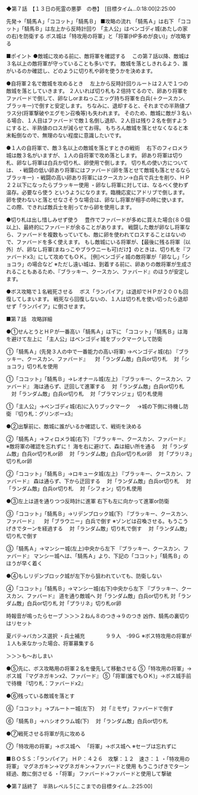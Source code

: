 ◆第７話　【１３日の死霊の悪夢　の巻】　[目標タイム…0:18:00]2:25:00
 
先発→「騎馬Ａ」「ココット」「騎馬Ｂ」
■攻略の流れ
「騎馬Ａ」は右下
「ココット」「騎馬Ｂ」は左上から反時計回り
「主人公」はベンゴディ城(あたしの家の右)を防衛する
ボス城は「特攻用の将軍」と「将軍(HP多めが良い)」が攻略する

■ポイント
●敵城に攻める前に、敵将軍を確認する
　この第７話以降、敵城は３名以上の敵将軍が守っていることも多いです。
敵城を落としきれるよう、誰がいるのか確認し、どのように切り札や卵を使うかを決めます。

●自将軍２名で敵城を攻めるとき
　左上から反時計回りルートは２人で１つの敵城を落としていきます。
２人いれば切り札も２倍持てるので、卵あり将軍をファバードで倒して、卵なしorまねっこエッグ持ち将軍を白兵(＋クースカン、ブラッキー)で倒すと安定します。
ちなみに、退却すると、それまでの半熟値プラス分(将軍撃破やエグモン召喚等)も失われます。
そのため、敵城に敵が３名いる場合、１人目はファバードで敵１名倒し退却、２人目は残り２名を倒すようにすると、半熟値のロスが減らせてお得。
もちろん敵城を落とせなくなると本末転倒なので、無理のない程度に意識したいです。

●１人の自将軍で、敵３名以上の敵城を落とすときの戦術
　右下のフィロメラ城は敵３名がいますが、１人の自将軍で攻め落とします。
卵あり将軍は切り札、卵なし将軍は白兵か切り札、卵使用で倒します。
切り札の使い方については、
・戦闘の低い卵あり将軍にはファバード(卵を落とせて敵城も落とせるならブラッキー)
・戦闘の高い卵あり将軍にはクースカン→白兵で兵士を削り、ＨＰ２２以下になったらブラッキー使用
・卵なし将軍に対しては、なるべく使わず温存。必要なら使う
というようになります。臨機応変にアドリブで倒します。
卵を使わないと落とせなさそうな場合は、卵なし将軍が相手の時に使います。
この際、できれば敵兵士を削ってから卵を使用します。

●切り札は出し惜しみせず使う
　豊作でファバードが多めに買えた場合(８０個以上)、最終的にファバードが余ることがあります。
戦闘した敵が卵なし将軍なら、ファバードを複数もっていても、敵に卵を使われてロスすることはないので、ファバードを多く使えます。
もし敵城にいる将軍が、【最後に残る将軍｛以外｝が、卵なし将軍(まねっこやブラウニーも可)だけ】のときは、切り札を『ファバードx3』にして攻めてもＯＫ。
[例]ベンゴディ城の敵将軍が「卵なし」「ショコラ」の場合など
※ただし遠い城は、到着する前に、卵ありの敵将軍が生成されることもあるため、『ブラッキー、クースカン、ファバード』のほうが安定します。

●ボス攻略で１名戦死させる
　ボス「ランパイア」は退却でＨＰが２００も回復してしまいます。
戦死なら回復しないの、１人は切り札を使い切ったら退却せず「ランパイア」に倒させます。



■第７話　攻略詳細

●①せんとうとＨＰが一番高い「騎馬Ａ」は下に
「ココット」「騎馬Ｂ」は海を避けて左上に
「主人公」はベンゴディ城をブックマークして防衛

①「騎馬Ａ」(先発３人の中で一番能力の高い将軍)
→ベンゴディ城(右)
『ブラッキー、クースカン、ファバード』
　対「ランダム敵」白兵or切り札
　対「ショコラ」切り札を使用

①「ココット」「騎馬Ｂ」→レオナール城(左上)
『ブラッキー、クースカン、ファバード』
海は通らず、迂回して進軍する
　対「ランダム敵」白兵or切り札
　対「ランダム敵」白兵or切り札
　対「ブラマンジェ」切り札使用

①「主人公」→ベンゴディ城(右)に入りブックマーク
　→城の下側に待機し防衛
『切り札：グリンボーx3』


●②出撃前に、敵城に誰がいるか確認して、戦術を決める

②「騎馬Ａ」→フィロメラ城(右下)
『ブラッキー、クースカン、ファバード』
※敵将軍の確認を忘れずに！
海を右に避けて、森は細い所を通る
　対「ランダム敵」白兵or切り札or卵
　対「ランダム敵」白兵or切り札or卵
　対「プラリネ」切り札or卵

②「ココット」「騎馬Ｂ」→ロキュータ城(左上)
『ブラッキー、クースカン、ファバード』
森は通らず、下から迂回する
　対「ランダム敵」白兵or切り札
　対「ランダム敵」白兵or切り札
　対「シフォン」切り札使用


●③左上は道を通りつつ反時計に進軍
右下も左に向かって進軍or防衛

③「ココット」「騎馬Ｂ」→リデンブロック城(下)
『ブラッキー、クースカン、ファバード』
　対「ブラウニー」白兵で倒す
※ゾンビは召喚させる。もうこうげきでターンを経過する
　対「ランダム敵」切り札で倒す
　対「ランダム敵」切り札で倒す

③「騎馬Ａ」→マンシー城(左上)中央から左下
『ブラッキー、クースカン、ファバード』
マンシー城へは、「騎馬Ａ」より、下記の「ココット」「騎馬Ｂ」のほうが早く着く


●④もしリデンブロック城が左下から狙われていても、防衛しない

④「ココット」「騎馬Ｂ」→マンシー城(右下)中央から左下
『ブラッキー、クースカン、ファバード』
道を通り敵城へ
対「ランダム敵」白兵or切り札
対「ランダム敵」白兵or切り札
対「プラリネ」切り札or卵

時報音が鳴ったらセーブ
＞＞＞２ねん８のつき→９のつき
凶作、騎馬の裏切りはリセット

夏バテ→バカンス選択
・兵士補充　　　　９９人　-99Ｇ
※ボス特攻用の将軍が１人も来なかった場合、将軍募集する

＞＞＞も～おしまい

●⑤先に、ボス攻略用の将軍２名を優先して移動させる
⑤「特攻用の将軍」→ボス城
『マグネガキンx2、ファバード』
⑤「将軍(誰でもＯＫ)」→ボス城手前で待機
『切り札：ファバードx2』


●⑥残っている敵城を落とす

⑥「ココット」→プルートー城(左下)
　対「ミモザ」ファバードで倒す

⑥「騎馬Ｂ」→ハシオクラム城(下)
　対「ランダム敵」白兵or切り札


●⑦戦死させる将軍が先に攻める

⑦「特攻用の将軍」→ボス城へ
　「将軍」→ボス城へ
※セーブは忘れずに

■ＢＯＳＳ：「ランパイア」
ＨＰ：４２６　攻撃：１２　速さ：１
・「特攻用の将軍」
マグネガキン→マグネガキン→ファバードと使用
もうこうげきでターン経過、敵に倒させる
・「将軍」
ファバード→ファバードと使用して撃破



◆第７話終了　半熟レベル５[ここまでの目標タイム…2:25:00]
